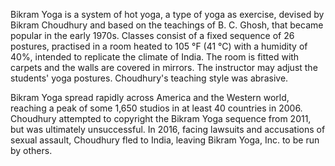 
Bikram Yoga is a system of hot yoga, a type of yoga as exercise, devised by Bikram Choudhury and based on the teachings of B. C. Ghosh, that became popular in the early 1970s. Classes consist of a fixed sequence of 26 postures, practised in a room heated to 105 °F (41 °C) with a humidity of 40%, intended to replicate the climate of India. The room is fitted with carpets and the walls are covered in mirrors. The instructor may adjust the students' yoga postures. Choudhury's teaching style was abrasive.

Bikram Yoga spread rapidly across America and the Western world, reaching a peak of some 1,650 studios in at least 40 countries in 2006. Choudhury attempted to copyright the Bikram Yoga sequence from 2011, but was ultimately unsuccessful. In 2016, facing lawsuits and accusations of sexual assault, Choudhury fled to India, leaving Bikram Yoga, Inc. to be run by others.

